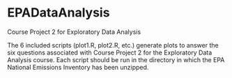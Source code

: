 # EPADataAnalysis
Course Project 2 for Exploratory Data Analysis

The 6 included scripts (plot1.R, plot2.R, etc.) generate plots to answer the six questions associated with Course Project 2 for the Exploratory Data Analysis course. Each script should be run in the directory in which the EPA National Emissions Inventory has been unzipped.
